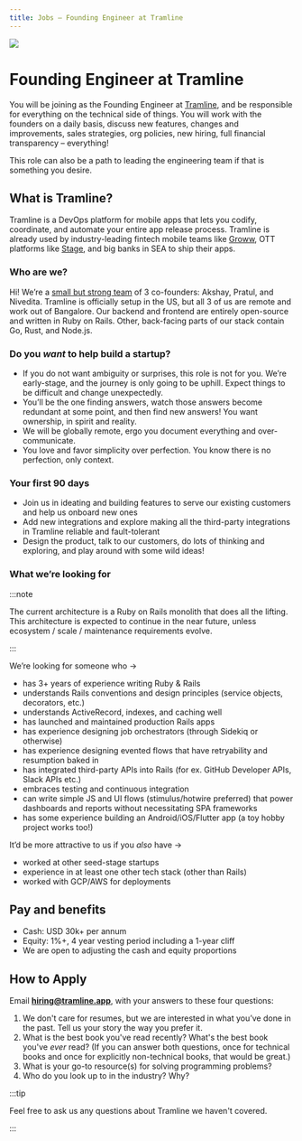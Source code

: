 ```yaml
---
title: Jobs – Founding Engineer at Tramline
---
```


<head>
  <title>Jobs – Founding Engineer at Tramline</title>
</head>

![](../../static/img/shinkan.png)

# Founding Engineer at Tramline

You will be joining as the Founding Engineer at [Tramline](https://tramline.app), and be responsible for everything on the technical side of things. You will work with the founders on a daily basis, discuss new features, changes and improvements, sales strategies, org policies, new hiring, full financial transparency – everything!

This role can also be a path to leading the engineering team if that is something you desire.

## What is Tramline?

Tramline is a DevOps platform for mobile apps that lets you codify, coordinate, and automate your entire app release process. Tramline is already used by industry-leading fintech mobile teams like [Groww](https://groww.in/), OTT platforms like [Stage](https://www.stage.in), and big banks in SEA to ship their apps.

### Who are we?

Hi! We’re a [small but strong team](https://www.tramline.app/about) of 3 co-founders: Akshay, Pratul, and Nivedita. Tramline is officially setup in the US, but all 3 of us are remote and work out of Bangalore. Our backend and frontend are entirely open-source and written in Ruby on Rails. Other, back-facing parts of our stack contain Go, Rust, and Node.js.

### Do you *want* to help build a startup?

* If you do not want ambiguity or surprises, this role is not for you. We’re early-stage, and the journey is only going to be uphill. Expect things to be difficult and change unexpectedly.
* You’ll be the one finding answers, watch those answers become redundant at some point, and then find new answers! You want ownership, in spirit and reality.
* We will be globally remote, ergo you document everything and over-communicate.
* You love and favor simplicity over perfection. You know there is no perfection, only context.

### Your first 90 days

* Join us in ideating and building features to serve our existing customers and help us onboard new ones
* Add new integrations and explore making all the third-party integrations in Tramline reliable and fault-tolerant
* Design the product, talk to our customers, do lots of thinking and exploring, and play around with some wild ideas!

### What we’re looking for

:::note

The current architecture is a Ruby on Rails monolith that does all the lifting. This architecture is expected to continue in the near future, unless ecosystem / scale / maintenance requirements evolve.

:::


We’re looking for someone who →

* has 3+ years of experience writing Ruby & Rails
* understands Rails conventions and design principles (service objects, decorators, etc.)
* understands ActiveRecord, indexes, and caching well
* has launched and maintained production Rails apps
* has experience designing job orchestrators (through Sidekiq or otherwise)
* has experience designing evented flows that have retryability and resumption baked in
* has integrated third-party APIs into Rails (for ex. GitHub Developer APIs, Slack APIs etc.)
* embraces testing and continuous integration
* can write simple JS and UI flows (stimulus/hotwire preferred) that power dashboards and reports without necessitating SPA frameworks
* has some experience building an Android/iOS/Flutter app (a toy hobby project works too!)

It’d be more attractive to us if you *also* have →

* worked at other seed-stage startups
* experience in at least one other tech stack (other than Rails)
* worked with GCP/AWS for deployments

## Pay and benefits

* Cash: USD 30k+ per annum
* Equity: 1%+, 4 year vesting period including a 1-year cliff
* We are open to adjusting the cash and equity proportions

## How to Apply

Email **hiring@tramline.app**, with your answers to these four questions:

1. We don't care for resumes, but we are interested in what you’ve done in the past. Tell us your story the way you prefer it.
2. What is the best book you've read recently? What's the best book you've *ever* read? (If you can answer both questions, once for technical books and once for explicitly non-technical books, that would be great.)
3. What is your go-to resource(s) for solving programming problems?
4. Who do you look up to in the industry? Why?

:::tip

Feel free to ask us any questions about Tramline we haven't covered.

:::

